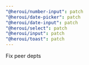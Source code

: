 ```yaml
---
"@heroui/number-input": patch
"@heroui/date-picker": patch
"@heroui/date-input": patch
"@heroui/select": patch
"@heroui/input": patch
"@heroui/toast": patch
---
```


Fix peer depts
